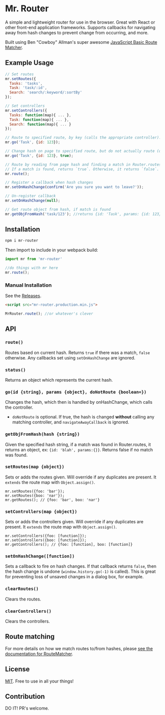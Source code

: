 # Mr. Router
A simple and lightweight router for use in the browser. Great with React or other front-end application frameworks. Supports callbacks for navigating away from hash changes to prevent change from occurring, and more.

Built using Ben "Cowboy" Allman's super awesome [JavaScript Basic Route Matcher](https://github.com/cowboy/javascript-route-matcher).

## Example Usage

```javascript
// Set routes
mr.setRoutes({
  Tasks: 'tasks',
  Task: 'task/:id',
  Search: 'search/:keyword/:sortBy'
});

// Set controllers
mr.setControllers({
  Tasks: function(map){ ... },
  Task: function(map){ ... },
  Search: function(map){ ... }
});

// Route to specified route, by key (calls the appropriate controller).
mr.go('Task', {id: 123});

// Change hash on page to specified route, but do not actually route (does not call the controller).
mr.go('Task', {id: 123}, true);

// Route by reading from page hash and finding a match in Router.routes.
// If a match is found, returns `true`. Otherwise, it returns `false`.
mr.route();

// Register a callback when hash changes
mr.setOnHashChange(confirm('Are you sure you want to leave?'));

// Un-register callback
mr.setOnHashChange(null);

// Get route object from hash, if match is found
mr.getObjFromHash('task/123'); //returns {id: 'Task', params: {id: 123}}
```

## Installation

```bash
npm i mr-router
```

Then import to include in your webpack build:

```javascript
import mr from 'mr-router'

//do things with mr here
mr.route();
```

### Manual Installation

See the [Releases](https://github.com/mhweiner/mr-router/releases).

```html
<script src="mr-router.production.min.js">
```
```javascript
MrRouter.route(); //or whatever's clever
```

## API

### `route()`

Routes based on current hash. Returns `true` if there was a match, `false` otherwise. Any callbacks set using `setOnHashChange` are ignored.

### `status()`

Returns an object which represents the current hash.

### `go(id {string}, params {object}, doNotRoute {boolean=})`

Changes the hash, which then is handled by onHashChange, which calls the controller.
- `doNotRoute` is optional. If true, the hash is changed **without** calling any matching controller, and `navigateAwayCallback` is ignored.

### `getObjFromHash(hash {string})`

Given the specified hash string, if a match was found in Router.routes, it returns an object, ex: `{id: 'blah', params:{}}`. Returns false if no
match was found.

### `setRoutes(map {object})`

Sets or adds the routes given. Will override if any duplicates are present. It `extends` the route map with `Object.assign()`.

```
mr.setRoutes({foo: 'bar'});
mr.setRoutes({boo: 'nar'});
mr.getRoutes(); // {foo: 'bar', boo: 'nar'}
```

### `setControllers(map {object})`

Sets or adds the controllers given. Will override if any duplicates are present. It `extends` the route map with `Object.assign()`.

```
mr.setControllers({foo: [function]});
mr.setControllers({boo: [function]});
mr.getControllers(); // {foo: [function], boo: [function]}
```

### `setOnHashChange([function])`

Sets a callback to fire on hash changes. If that callback returns `false`, then the hash change is undone (`window.history.go(-1)` is called). This is great for preventing loss of unsaved changes in a dialog box, for example.

### `clearRoutes()`

Clears the routes.

### `clearControllers()`

Clears the controllers.

## Route matching

For more details on how we match routes to/from hashes, please [see the documentation for RouteMatcher](https://github.com/cowboy/javascript-route-matcher).

## License

[MIT](https://github.com/mhweiner/mr-router/blob/master/LICENSE). Free to use in all your things!

## Contribution

DO IT! PR's welcome.
